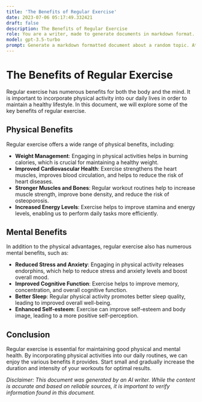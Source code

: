 ```yaml
---
title: 'The Benefits of Regular Exercise'
date: 2023-07-06 05:17:49.332421
draft: false
description: The Benefits of Regular Exercise
role: You are a writer, made to generate documents in markdown format. It is very important that all of the documents you generate are in valid markdown format.
model: gpt-3.5-turbo
prompt: Generate a markdown formatted document about a random topic. At the bottom, include a disclaimer explaining that the document was generated by you. The first line of the document should be the title. Make sure that the entire document is in proper markdown format, using a mix of various tags to make the document visually appealing.
---
```


# The Benefits of Regular Exercise

Regular exercise has numerous benefits for both the body and the mind. It is important to incorporate physical activity into our daily lives in order to maintain a healthy lifestyle. In this document, we will explore some of the key benefits of regular exercise.

## Physical Benefits

Regular exercise offers a wide range of physical benefits, including:

* **Weight Management**: Engaging in physical activities helps in burning calories, which is crucial for maintaining a healthy weight.
* **Improved Cardiovascular Health**: Exercise strengthens the heart muscles, improves blood circulation, and helps to reduce the risk of heart diseases.
* **Stronger Muscles and Bones**: Regular workout routines help to increase muscle strength, improve bone density, and reduce the risk of osteoporosis.
* **Increased Energy Levels**: Exercise helps to improve stamina and energy levels, enabling us to perform daily tasks more efficiently.

## Mental Benefits

In addition to the physical advantages, regular exercise also has numerous mental benefits, such as:

* **Reduced Stress and Anxiety**: Engaging in physical activity releases endorphins, which help to reduce stress and anxiety levels and boost overall mood.
* **Improved Cognitive Function**: Exercise helps to improve memory, concentration, and overall cognitive function.
* **Better Sleep**: Regular physical activity promotes better sleep quality, leading to improved overall well-being.
* **Enhanced Self-esteem**: Exercise can improve self-esteem and body image, leading to a more positive self-perception.

## Conclusion

Regular exercise is essential for maintaining good physical and mental health. By incorporating physical activities into our daily routines, we can enjoy the various benefits it provides. Start small and gradually increase the duration and intensity of your workouts for optimal results.

*Disclaimer: This document was generated by an AI writer. While the content is accurate and based on reliable sources, it is important to verify information found in this document.*